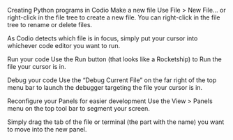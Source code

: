 Creating Python programs in Codio
Make a new file
Use File > New File… or right-click in the file tree to create a new file. You can right-click in the file tree to rename or delete files.

As Codio detects which file is in focus, simply put your cursor into whichever code editor you want to run.

Run your code
Use the Run button (that looks like a Rocketship) to Run the file your cursor is in.

Debug your code
Use the “Debug Current File” on the far right of the top menu bar to launch the debugger targeting the file your cursor is in.

Reconfigure your Panels for easier development
Use the View > Panels menu on the top tool bar to segment your screen.

Simply drag the tab of the file or terminal (the part with the name) you want to move into the new panel.